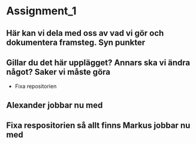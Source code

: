 # Assignment_1
Här kan vi dela med oss av vad vi gör och dokumentera framsteg.
Syn punkter
---
Gillar du det här upplägget?
Annars ska vi ändra något?
Saker vi måste göra
---
* Fixa repositorien

Alexander jobbar nu med
---
Fixa respositorien så allt finns
Markus jobbar nu med
---

